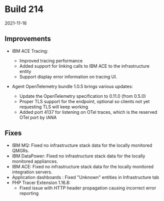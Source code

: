 # Build 214

2021-11-16

## Improvements

* IBM ACE Tracing:
  * Improved tracing performance
  * Added support for linking calls to IBM ACE to the infrastructure entity
  * Support display error information on tracing UI.

* Agent OpenTelemetry bundle 1.0.5 brings various updates:
  * Update the OpenTelemetry specification to 0.11.0 (from 0.5.0)
  * Proper TLS support for the endpoint, optional so clients not yet requesting TLS will keep working
  * Added port 4137 for listening on OTel traces, which is the reserved OTel port by IANA

## Fixes

* IBM MQ: Fixed no infrastructure stack data for the locally monitored QMGRs.
* IBM DataPower: Fixed no infrastructure stack data for the locally monitored appliances.
* IBM ACE: Fixed no infrastructure stack data for the locally monitored integration servers.
* Application dashboards : Fixed "Unknown" entities in Infrastructure tab
* PHP Tracer Extension 1.16.8:
  * Fixed issue with HTTP header propagation causing incorrect error reporting

